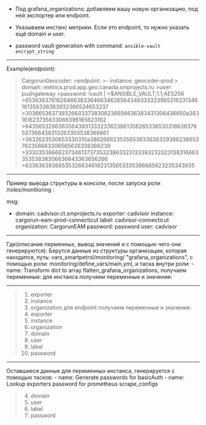 - Под grafana_organizations:
добавляем вашу новую организацию, под ней экспортер или endpoint.

- Указываем инстанс метрики. Если это endpoint, то нужно указать ещё domain и user.

- password vault generation with command: `ansible-vault encrypt_string`
---
Example(endpoint): 

 >CargorunGeocoder:
    >endpoint:
      >- instance: geocoder-prod
       > domain: metrics.prod.app.geo.canada.smprojects.ru
        >user: pushgateway
        >password: !vault |
            >$ANSIBLE_VAULT;1.1;AES256
            >65383637616264663833646634626564346333323965316231346161356338383932366534653237
            >3036653637393266333738306236656636383431306436650a383161623735633066396165623162
            >64356532663635643931333233623861356265336530316636376537366438313263303538366661
            >3632623530653330310a386266623535653633636339396238653762356663306565626338366239
            >33303536666237346137373532386332313339323232313831666335353838306636643363656266
            >6336363936653532663461623135653335386665623235343935

---
Пример вывода структуры в консоли, после запуска роли /roles/monitioring :

  msg:
  - domain: cadvisor.ct.smprojects.ru
    exporter: cadvisor
    instance: cargorun-eam-prod-connecticut
    label: cadvisor-connecticut
    organization: CargorunEAM
    password: password
    user: cadvisor

---
Где(описание перменных, вывод значений и с помощью чего они генерируются):
Берутся данные из структуры организации, которая находится, путь: vars_smartpetrol/monitoring/ "grafana_organizations", 
c помощью роли: monitoring/define_vars/main.yml, и таска внутри роли: - name: Transform dict to array flatten_grafana_organizations,
получаем переменные:
для инстанса получаем переменные и значения:

---
> 1. exporter 
> 2. instance
> 3. organization
для endpoint получаем переменные и значения:
> 1. exporter 
> 2. instance
> 3. organization
> 4. domain 
> 5. user
> 6. label
> 7. password

---
Оставшиеся данные для переменных инстанса, генерируется с помощью тасков:
    - name: Generate passwords for basicAuth
    - name: Lookup exporters password for prometheus scrape_configs
> 4. domain 
> 5. user
> 6. label
> 7. password